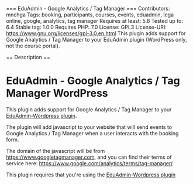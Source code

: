 === EduAdmin - Google Analytics / Tag Manager ===
Contributors: mnchga
Tags: booking, participants, courses, events, eduadmin, lega online, google, analytics, tag manager
Requires at least: 5.8
Tested up to: 6.4
Stable tag: 1.0.0
Requires PHP: 7.0
License: GPL3
License-URI: https://www.gnu.org/licenses/gpl-3.0.en.html
This plugin adds support for Google Analytics / Tag Manager to your EduAdmin plugin (WordPress only, not the course portal).

== Description ==

# EduAdmin - Google Analytics / Tag Manager WordPress

This plugin adds support for Google Analytics / Tag Manager to your [EduAdmin-Wordpress plugin](https://github.com/MultinetInteractive/EduAdmin-WordPress).

The plugin will add javascript to your website that will send events to Google Analytics / Tag Manager when a user interacts with the booking form.

The domain of the javascript will be from https://www.googletagmanager.com, and you can find their terms of service here:
https://www.google.com/analytics/terms/tag-manager/

This plugin requires that you're using the [EduAdmin-Wordpress plugin](https://wordpress.org/plugins/eduadmin-booking/)